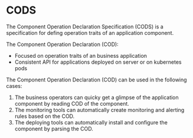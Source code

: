 # CODS

The Component Operation Declaration Specification (CODS) is a specification for defing  operation traits of an application component.

The Component Operation Declaration (COD):

- Focused on operation traits of an business application
- Consistent API for applications deployed on server or on kubernetes pods

The Component Operation Declaration (COD) can be used in the following cases:

1. The business operators can quicky get a glimpse of the application component by reading COD of the component.
2. The monitoring tools can automatically create monitoring and alerting rules based on the COD.
3. The deploying tools can automatically install and configure the component by parsing the COD.
